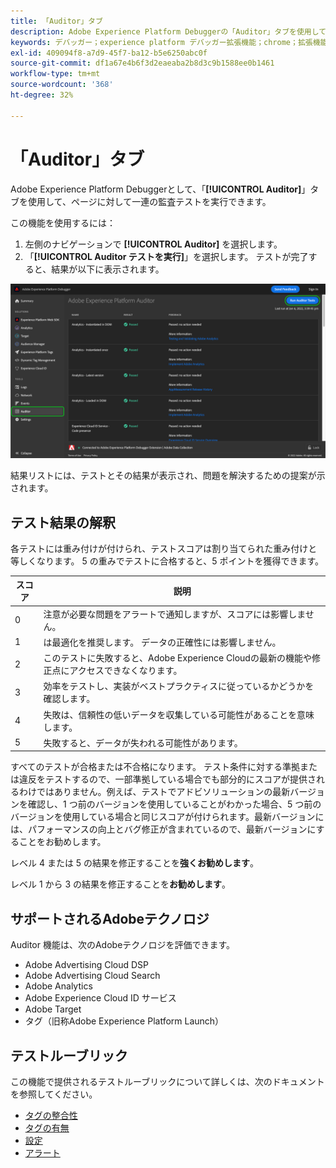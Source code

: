 ```yaml
---
title: 「Auditor」タブ
description: Adobe Experience Platform Debuggerの「Auditor」タブを使用してAdobe Experience Cloud実装をテストする方法を説明します。
keywords: デバッガー；experience platform デバッガー拡張機能；chrome；拡張機能；auditor;dtm;target
exl-id: 409094f8-a7d9-45f7-ba12-b5e6250abc0f
source-git-commit: df1a67e4b6f3d2eaeaba2b8d3c9b1588ee0b1461
workflow-type: tm+mt
source-wordcount: '368'
ht-degree: 32%

---
```


# 「Auditor」タブ

Adobe Experience Platform Debuggerとして、「**[!UICONTROL Auditor]**」タブを使用して、ページに対して一連の監査テストを実行できます。

この機能を使用するには：

1. 左側のナビゲーションで **[!UICONTROL Auditor]** を選択します。
1. 「**[!UICONTROL Auditor テストを実行]**」を選択します。 テストが完了すると、結果が以下に表示されます。

![&#x200B; 「Auditor」タブに表示されるテスト結果のスクリーンショット &#x200B;](../images/auditor-results.png)

結果リストには、テストとその結果が表示され、問題を解決するための提案が示されます。

## テスト結果の解釈

各テストには重み付けが付けられ、テストスコアは割り当てられた重み付けと等しくなります。 5 の重みでテストに合格すると、5 ポイントを獲得できます。

| スコア | 説明 |
| --- | --- |
| 0 | 注意が必要な問題をアラートで通知しますが、スコアには影響しません。 |
| 1 | は最適化を推奨します。 データの正確性には影響しません。 |
| 2 | このテストに失敗すると、Adobe Experience Cloudの最新の機能や修正点にアクセスできなくなります。 |
| 3 | 効率をテストし、実装がベストプラクティスに従っているかどうかを確認します。 |
| 4 | 失敗は、信頼性の低いデータを収集している可能性があることを意味します。 |
| 5 | 失敗すると、データが失われる可能性があります。 |

すべてのテストが合格または不合格になります。 テスト条件に対する準拠または違反をテストするので、一部準拠している場合でも部分的にスコアが提供されるわけではありません。例えば、テストでアドビソリューションの最新バージョンを確認し、1 つ前のバージョンを使用していることがわかった場合、5 つ前のバージョンを使用している場合と同じスコアが付けられます。最新バージョンには、パフォーマンスの向上とバグ修正が含まれているので、最新バージョンにすることをお勧めします。

レベル 4 または 5 の結果を修正することを&#x200B;**強くお勧めします**。

レベル 1 から 3 の結果を修正することを&#x200B;**お勧めします**。

## サポートされるAdobeテクノロジ

Auditor 機能は、次のAdobeテクノロジを評価できます。

* Adobe Advertising Cloud DSP
* Adobe Advertising Cloud Search
* Adobe Analytics
* Adobe Experience Cloud ID サービス
* Adobe Target
* タグ（旧称Adobe Experience Platform Launch）

## テストルーブリック

この機能で提供されるテストルーブリックについて詳しくは、次のドキュメントを参照してください。

* [タグの整合性](./tag-consistency.md)
* [タグの有無](./tag-presence.md)
* [設定](./configuration.md)
* [アラート](./alerts.md)
